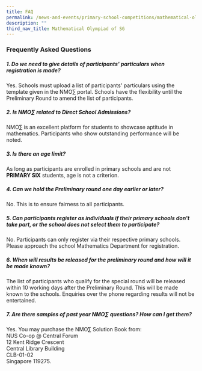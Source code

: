 ```yaml
---
title: FAQ
permalink: /news-and-events/primary-school-competitions/mathematical-olympiad-of-sg/faq/
description: ""
third_nav_title: Mathematical Olympiad of SG
---
```

### **Frequently Asked Questions**

##### **1. Do we need to give details of participants' particulars when registration is made?**
Yes. Schools must upload a list of participants' particulars using the template given in the NMO∑ portal. Schools have the flexibility until the Preliminary Round to amend the list of participants.

##### **2. Is NMO∑ related to Direct School Admissions?**
NMO∑ is an excellent platform for students to showcase aptitude in mathematics. Participants who show outstanding performance will be noted.

##### **3. Is there an age limit?**
As long as participants are enrolled in primary schools and are not **PRIMARY SIX** students, age is not a criterion.

##### **4. Can we hold the Preliminary round one day earlier or later?**
No. This is to ensure fairness to all participants.

##### **5. Can participants register as individuals if their primary schools don't take part, or the school does not select them to participate?**
No. Participants can only register via their respective primary schools. Please approach the school Mathematics Department for registration.

##### **6. When will results be released for the preliminary round and how will it be made known?**
The list of participants who qualify for the special round will be released within 10 working days after the Preliminary Round. This will be made known to the schools. Enquiries over the phone regarding results will not be entertained.

##### **7. Are there samples of past year NMO∑ questions? How can I get them?**
Yes. You may purchase the NMO∑ Solution Book from: <br>
NUS Co-op @ Central Forum<br>
12 Kent Ridge Crescent<br>
Central Library Building<br>
CLB-01-02<br>
Singapore 119275.